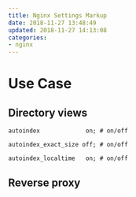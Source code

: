 ```yaml
---
title: Nginx Settings Markup
date: 2018-11-27 13:48:49
updated: 2018-11-27 14:13:08
categories:
- nginx
---
```

# Use Case

## Directory views

```
autoindex             on; # on/off 

autoindex_exact_size off; # on/off

autoindex_localtime   on; # on/off
```

## Reverse proxy
